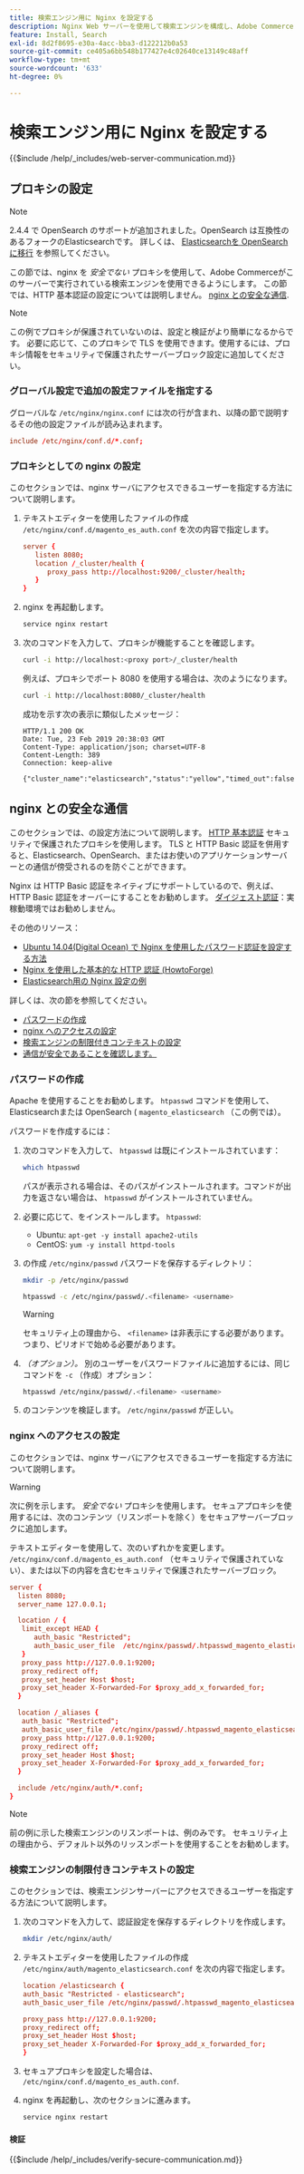 ```yaml
---
title: 検索エンジン用に Nginx を設定する
description: Nginx Web サーバーを使用して検索エンジンを構成し、Adobe CommerceとMagento Open Sourceのオンプレミスインストールを行うには、次の手順に従います。
feature: Install, Search
exl-id: 8d2f8695-e30a-4acc-bba3-d122212b0a53
source-git-commit: ce405a6bb548b177427e4c02640ce13149c48aff
workflow-type: tm+mt
source-wordcount: '633'
ht-degree: 0%

---
```


# 検索エンジン用に Nginx を設定する

{{$include /help/_includes/web-server-communication.md}}

## プロキシの設定

>[!NOTE]
>
>2.4.4 で OpenSearch のサポートが追加されました。OpenSearch は互換性のあるフォークのElasticsearchです。 詳しくは、 [Elasticsearchを OpenSearch に移行](../../../upgrade/prepare/opensearch-migration.md) を参照してください。

この節では、nginx を *安全でない* プロキシを使用して、Adobe Commerceがこのサーバーで実行されている検索エンジンを使用できるようにします。 この節では、HTTP 基本認証の設定については説明しません。 [nginx との安全な通信](#secure-communication-with-nginx).

>[!NOTE]
>
>この例でプロキシが保護されていないのは、設定と検証がより簡単になるからです。 必要に応じて、このプロキシで TLS を使用できます。使用するには、プロキシ情報をセキュリティで保護されたサーバーブロック設定に追加してください。

### グローバル設定で追加の設定ファイルを指定する

グローバルな `/etc/nginx/nginx.conf` には次の行が含まれ、以降の節で説明するその他の設定ファイルが読み込まれます。

```conf
include /etc/nginx/conf.d/*.conf;
```

### プロキシとしての nginx の設定

このセクションでは、nginx サーバにアクセスできるユーザーを指定する方法について説明します。

1. テキストエディターを使用したファイルの作成 `/etc/nginx/conf.d/magento_es_auth.conf` を次の内容で指定します。

   ```conf
   server {
      listen 8080;
      location /_cluster/health {
         proxy_pass http://localhost:9200/_cluster/health;
      }
   }
   ```

1. nginx を再起動します。

   ```bash
   service nginx restart
   ```

1. 次のコマンドを入力して、プロキシが機能することを確認します。

   ```bash
   curl -i http://localhost:<proxy port>/_cluster/health
   ```

   例えば、プロキシでポート 8080 を使用する場合は、次のようになります。

   ```bash
   curl -i http://localhost:8080/_cluster/health
   ```

   成功を示す次の表示に類似したメッセージ：

   ```terminal
   HTTP/1.1 200 OK
   Date: Tue, 23 Feb 2019 20:38:03 GMT
   Content-Type: application/json; charset=UTF-8
   Content-Length: 389
   Connection: keep-alive
   
   {"cluster_name":"elasticsearch","status":"yellow","timed_out":false,"number_of_nodes":1,"number_of_data_nodes":1,"active_primary_shards":5,"active_shards":5,"relocating_shards":0,"initializing_shards":0,"unassigned_shards":5,"delayed_unassigned_shards":0,"number_of_pending_tasks":0,"number_of_in_flight_fetch":0,"task_max_waiting_in_queue_millis":0,"active_shards_percent_as_number":50.0}
   ```

## nginx との安全な通信

このセクションでは、の設定方法について説明します。 [HTTP 基本認証](https://nginx.org/en/docs/http/ngx_http_auth_basic_module.html) セキュリティで保護されたプロキシを使用します。 TLS と HTTP Basic 認証を併用すると、Elasticsearch、OpenSearch、またはお使いのアプリケーションサーバーとの通信が傍受されるのを防ぐことができます。

Nginx は HTTP Basic 認証をネイティブにサポートしているので、例えば、HTTP Basic 認証をオーバーにすることをお勧めします。 [ダイジェスト認証](https://www.nginx.com/resources/wiki/modules/auth_digest/)：実稼動環境ではお勧めしません。

その他のリソース：

* [Ubuntu 14.04(Digital Ocean) で Nginx を使用したパスワード認証を設定する方法](https://www.digitalocean.com/community/tutorials/how-to-set-up-password-authentication-with-nginx-on-ubuntu-14-04)
* [Nginx を使用した基本的な HTTP 認証 (HowtoForge)](https://www.howtoforge.com/basic-http-authentication-with-nginx)
* [Elasticsearch用の Nginx 設定の例](https://gist.github.com/karmi/b0a9b4c111ed3023a52d)

詳しくは、次の節を参照してください。

* [パスワードの作成](#create-a-password)
* [nginx へのアクセスの設定](#set-up-access-to-nginx)
* [検索エンジンの制限付きコンテキストの設定](#set-up-a-restricted-context-for-the-search-engine)
* [通信が安全であることを確認します。](#secure-communication-with-nginx)

### パスワードの作成

Apache を使用することをお勧めします。 `htpasswd` コマンドを使用して、Elasticsearchまたは OpenSearch ( `magento_elasticsearch` （この例では）。

パスワードを作成するには：

1. 次のコマンドを入力して、 `htpasswd` は既にインストールされています：

   ```bash
   which htpasswd
   ```

   パスが表示される場合は、そのパスがインストールされます。コマンドが出力を返さない場合は、 `htpasswd` がインストールされていません。

1. 必要に応じて、をインストールします。 `htpasswd`:

   * Ubuntu: `apt-get -y install apache2-utils`
   * CentOS: `yum -y install httpd-tools`

1. の作成 `/etc/nginx/passwd` パスワードを保存するディレクトリ：

   ```bash
   mkdir -p /etc/nginx/passwd
   ```

   ```bash
   htpasswd -c /etc/nginx/passwd/.<filename> <username>
   ```

   >[!WARNING]
   >
   >セキュリティ上の理由から、 `<filename>` は非表示にする必要があります。つまり、ピリオドで始める必要があります。

1. *（オプション）。* 別のユーザーをパスワードファイルに追加するには、同じコマンドを `-c` （作成）オプション：

   ```bash
   htpasswd /etc/nginx/passwd/.<filename> <username>
   ```

1. のコンテンツを検証します。 `/etc/nginx/passwd` が正しい。

### nginx へのアクセスの設定

このセクションでは、nginx サーバにアクセスできるユーザーを指定する方法について説明します。

>[!WARNING]
>
>次に例を示します。 *安全でない* プロキシを使用します。 セキュアプロキシを使用するには、次のコンテンツ（リスンポートを除く）をセキュアサーバーブロックに追加します。

テキストエディターを使用して、次のいずれかを変更します。 `/etc/nginx/conf.d/magento_es_auth.conf` （セキュリティで保護されていない）、または以下の内容を含むセキュリティで保護されたサーバーブロック。

```conf
server {
  listen 8080;
  server_name 127.0.0.1;

  location / {
   limit_except HEAD {
      auth_basic "Restricted";
      auth_basic_user_file  /etc/nginx/passwd/.htpasswd_magento_elasticsearch;
   }
   proxy_pass http://127.0.0.1:9200;
   proxy_redirect off;
   proxy_set_header Host $host;
   proxy_set_header X-Forwarded-For $proxy_add_x_forwarded_for;
  }

  location /_aliases {
   auth_basic "Restricted";
   auth_basic_user_file  /etc/nginx/passwd/.htpasswd_magento_elasticsearch;
   proxy_pass http://127.0.0.1:9200;
   proxy_redirect off;
   proxy_set_header Host $host;
   proxy_set_header X-Forwarded-For $proxy_add_x_forwarded_for;
  }

  include /etc/nginx/auth/*.conf;
}
```

>[!NOTE]
>
>前の例に示した検索エンジンのリスンポートは、例のみです。 セキュリティ上の理由から、デフォルト以外のリッスンポートを使用することをお勧めします。

### 検索エンジンの制限付きコンテキストの設定

このセクションでは、検索エンジンサーバーにアクセスできるユーザーを指定する方法について説明します。

1. 次のコマンドを入力して、認証設定を保存するディレクトリを作成します。

   ```bash
   mkdir /etc/nginx/auth/
   ```

1. テキストエディターを使用したファイルの作成 `/etc/nginx/auth/magento_elasticsearch.conf` を次の内容で指定します。

   ```conf
   location /elasticsearch {
   auth_basic "Restricted - elasticsearch";
   auth_basic_user_file /etc/nginx/passwd/.htpasswd_magento_elasticsearch;
   
   proxy_pass http://127.0.0.1:9200;
   proxy_redirect off;
   proxy_set_header Host $host;
   proxy_set_header X-Forwarded-For $proxy_add_x_forwarded_for;
   }
   ```

1. セキュアプロキシを設定した場合は、 `/etc/nginx/conf.d/magento_es_auth.conf`.
1. nginx を再起動し、次のセクションに進みます。

   ```bash
   service nginx restart
   ```

#### 検証

{{$include /help/_includes/verify-secure-communication.md}}
